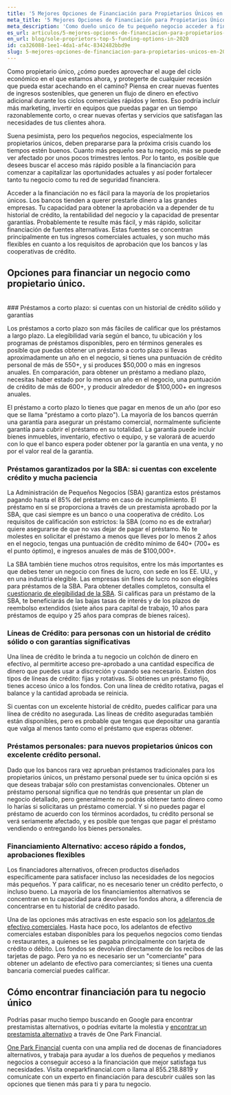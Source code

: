 ```yaml
---
title: '5 Mejores Opciones de Financiación para Propietarios Únicos en 2020'
meta_title: '5 Mejores Opciones de Financiación para Propietarios Únicos en 2020'
meta_description: 'Como dueño unico de tu pequeño negocio acceder a financiamiento no es fácil. Sin embargo, no estas solo; OPF te trae 5 opciones de financiación para propietarios únicos en 2020'
es_url: articulos/5-mejores-opciones-de-financiacion-para-propietarios-unicos-en-2020
en_url: blog/sole-proprietors-top-5-funding-options-in-2020
id: ca326088-1ee1-4da1-af4c-8342482bbd9e
slug: 5-mejores-opciones-de-financiacion-para-propietarios-unicos-en-2020
---
```

<p>Como propietario único, ¿cómo puedes aprovechar el auge del ciclo económico en el que estamos ahora, y protegerte de cualquier recesión que pueda estar acechando en el camino? Piensa en crear nuevas fuentes de ingresos sostenibles, que generen un flujo de dinero en efectivo adicional durante los ciclos comerciales rápidos y lentos. Eso podría incluir más marketing, invertir en equipos que puedas pagar en un tiempo razonablemente corto, o crear nuevas ofertas y servicios que satisfagan las necesidades de tus clientes ahora.</p>

<p>Suena pesimista, pero los pequeños negocios, especialmente los propietarios únicos, deben prepararse para la próxima crisis cuando los tiempos estén buenos. Cuanto más pequeño sea tu negocio, más se puede ver afectado por unos pocos trimestres lentos. Por lo tanto, es posible que desees buscar el acceso más rápido posible a la financiación para comenzar a capitalizar las oportunidades actuales y así poder fortalecer tanto tu negocio como tu red de seguridad financiera.</p>

<p>Acceder a la financiación no es fácil para la mayoría de los propietarios únicos. Los bancos tienden a querer prestarle dinero a las grandes empresas. Tu capacidad para obtener la aprobación va a depender de tu historial de crédito, la rentabilidad del negocio y la capacidad de presentar garantías. Probablemente te resulte más fácil, y más rápido, solicitar financiación de fuentes alternativas. Estas fuentes se concentran principalmente en tus ingresos comerciales actuales, y son mucho más flexibles en cuanto a los requisitos de aprobación que los bancos y las cooperativas de crédito.</p>

## Opciones para financiar un negocio como propietario único.
<br />
### Préstamos a corto plazo: si cuentas con un historial de crédito sólido y garantías

<p>Los préstamos a corto plazo son más fáciles de calificar que los préstamos a largo plazo. La elegibilidad varía según el banco, tu ubicación y los programas de préstamos disponibles, pero en términos generales es posible que puedas obtener un préstamo a corto plazo si llevas aproximadamente un año en el negocio, si tienes una puntuación de crédito personal de más de 550+, y si produces $50,000 o más en ingresos anuales. En comparación, para obtener un préstamo a mediano plazo, necesitas haber estado por lo menos un año en el negocio, una puntuación de crédito de más de 600+, y producir alrededor de $100,000+ en ingresos anuales.</p>

<p>El préstamo a corto plazo lo tienes que pagar en menos de un año (por eso que se llama "préstamo a corto plazo"). La mayoría de los bancos querrán una garantía para asegurar un préstamo comercial, normalmente suficiente garantía para cubrir el préstamo en su totalidad. La garantía puede incluir bienes inmuebles, inventario, efectivo o equipo, y se valorará de acuerdo con lo que el banco espera poder obtener por la garantía en una venta, y no por el valor real de la garantía.</p>

### Préstamos garantizados por la SBA: si cuentas con excelente crédito y mucha paciencia

<p>La Administración de Pequeños Negocios (SBA) garantiza estos préstamos pagando hasta el 85% del préstamo en caso de incumplimiento. El préstamo en sí se proporciona a través de un prestamista aprobado por la SBA, que casi siempre es un banco o una cooperativa de crédito. Los requisitos de calificación son estrictos: la SBA (como no es de extrañar) quiere asegurarse de que no vas dejar de pagar el préstamo. No te molestes en solicitar el préstamo a menos que lleves por lo menos 2 años en el negocio, tengas una puntuación de crédito mínimo de 640+ (700+ es el punto óptimo), e ingresos anuales de más de $100,000+. </p>

<p>La SBA tambi&eacute;n tiene muchos otros requisitos, entre los m&aacute;s importantes es que debes tener un negocio con fines de lucro, con sede en los EE. UU., y en una industria elegible. Las empresas sin fines de lucro no son elegibles para pr&eacute;stamos de la SBA. Para obtener detalles completos, consulta el <a href="https://www.sba.gov/sites/default/files/bank_eligibility_questionnaire_0.pdf">cuestionario de elegibilidad de la SBA</a>. Si calificas para un pr&eacute;stamo de la SBA, te beneficiar&aacute;s de las bajas tasas de inter&eacute;s y de los plazos de reembolso extendidos (siete a&ntilde;os para capital de trabajo, 10 a&ntilde;os para pr&eacute;stamos de equipo y 25 a&ntilde;os para compras de bienes ra&iacute;ces).</p>

### Líneas de Crédito: para personas con un historial de crédito sólido o con garantías significativas

<p>Una línea de crédito le brinda a tu negocio un colchón de dinero en efectivo, al permitirte acceso pre-aprobado a una cantidad específica de dinero que puedes usar a discreción y cuando sea necesario. Existen dos tipos de líneas de crédito: fijas y rotativas. Si obtienes un préstamo fijo, tienes acceso único a los fondos. Con una línea de crédito rotativa, pagas el balance y la cantidad aprobada se reinicia.</p>

<p>Si cuentas con un excelente historial de crédito, puedes calificar para una línea de crédito no asegurada. Las líneas de crédito aseguradas también están disponibles, pero es probable que tengas que depositar una garantía que valga al menos tanto como el préstamo que esperas obtener.</p>

### Préstamos personales: para nuevos propietarios únicos con excelente crédito personal.

<p>Dado que los bancos rara vez aprueban préstamos tradicionales para los propietarios únicos, un préstamo personal puede ser tu única opción si es que deseas trabajar sólo con prestamistas convencionales. Obtener un préstamo personal significa que no tendrás que presentar un plan de negocio detallado, pero generalmente no podrás obtener tanto dinero como lo harías si solicitaras un préstamo comercial. Y si no puedes pagar el préstamo de acuerdo con los términos acordados, tu crédito personal se verá  seriamente afectado, y es posible que tengas que pagar el préstamo vendiendo o entregando los bienes personales.</p>

### Financiamiento Alternativo: acceso rápido a fondos, aprobaciones flexibles

<p>Los financiadores alternativos, ofrecen productos diseñados específicamente para satisfacer incluso las necesidades de los negocios más pequeños. Y para calificar, no es necesario tener un crédito perfecto,  o incluso bueno. La mayoría de los financiamientos alternativos se concentran en tu capacidad para devolver los fondos ahora, a diferencia de concentrarse en tu historial de crédito pasado.</p>

<p>Una de las opciones m&aacute;s atractivas en este espacio son los <a href="https://www.oneparkfinancial.com/es/articulos/adelantos-comerciales-en-efectivo-mca-proporcionan-efectivo-para-negocios">adelantos de efectivo comerciales</a>. Hasta hace poco, los adelantos de efectivo comerciales estaban disponibles para los peque&ntilde;os negocios como tiendas o restaurantes, a quienes se les pagaba principalmente con tarjeta de cr&eacute;dito o d&eacute;bito. Los fondos se devolv&iacute;an directamente de los recibos de las tarjetas de pago. Pero ya no es necesario ser un "comerciante" para obtener un adelanto de efectivo para comerciantes; si tienes una cuenta bancaria comercial puedes calificar.</p>

## Cómo encontrar financiación para tu negocio único

<p>Podr&iacute;as pasar mucho tiempo buscando en Google para encontrar prestamistas alternativos, o podr&iacute;as evitarte la molestia y <a href="https://www.oneparkfinancial.com/es/preaprob">encontrar un prestamista alternativo</a> a trav&eacute;s de One Park Financial.</p>

<p><a href="https://www.oneparkfinancial.com/es">One Park Financial</a> cuenta con una amplia red de docenas de financiadores alternativos, y trabaja para ayudar a los due&ntilde;os de peque&ntilde;os y medianos negocios a conseguir acceso a la financiaci&oacute;n que mejor satisfaga tus necesidades. Visita oneparkfinancial.com o llama al 855.218.8819 y comun&iacute;cate con un experto en financiaci&oacute;n para descubrir cu&aacute;les son las opciones que tienen m&aacute;s para ti y para tu negocio.</p>